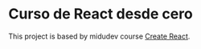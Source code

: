 # Curso de React desde cero

This project is based by midudev course [Create React](https://www.youtube.com/playlist?list=PLV8x_i1fqBw0B008sQn79YxCjkHJU84pC).
